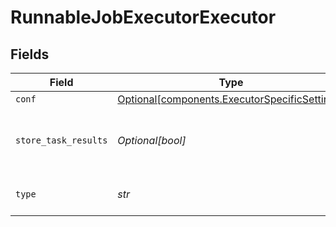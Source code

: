 # RunnableJobExecutorExecutor


## Fields

| Field                                                                                            | Type                                                                                             | Required                                                                                         | Description                                                                                      |
| ------------------------------------------------------------------------------------------------ | ------------------------------------------------------------------------------------------------ | ------------------------------------------------------------------------------------------------ | ------------------------------------------------------------------------------------------------ |
| `conf`                                                                                           | [Optional[components.ExecutorSpecificSettings]](../../models/shared/executorspecificsettings.md) | :heavy_minus_sign:                                                                               | N/A                                                                                              |
| `store_task_results`                                                                             | *Optional[bool]*                                                                                 | :heavy_minus_sign:                                                                               | Determines whether or not to write task results to disk.                                         |
| `type`                                                                                           | *str*                                                                                            | :heavy_check_mark:                                                                               | The type of executor to run.                                                                     |